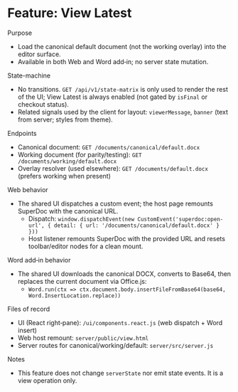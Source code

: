 # Feature: View Latest

Purpose
- Load the canonical default document (not the working overlay) into the editor surface.
- Available in both Web and Word add‑in; no server state mutation.

State-machine
- No transitions. `GET /api/v1/state-matrix` is only used to render the rest of the UI; View Latest is always enabled (not gated by `isFinal` or checkout status).
 - Related signals used by the client for layout: `viewerMessage`, `banner` (text from server; styles from theme).

Endpoints
- Canonical document: `GET /documents/canonical/default.docx`
- Working document (for parity/testing): `GET /documents/working/default.docx`
- Overlay resolver (used elsewhere): `GET /documents/default.docx` (prefers working when present)

Web behavior
- The shared UI dispatches a custom event; the host page remounts SuperDoc with the canonical URL.
  - Dispatch: `window.dispatchEvent(new CustomEvent('superdoc:open-url', { detail: { url: '/documents/canonical/default.docx' } }))`
  - Host listener remounts SuperDoc with the provided URL and resets toolbar/editor nodes for a clean mount.

Word add‑in behavior
- The shared UI downloads the canonical DOCX, converts to Base64, then replaces the current document via Office.js:
  - `Word.run(ctx => ctx.document.body.insertFileFromBase64(base64, Word.InsertLocation.replace))`

Files of record
- UI (React right‑pane): `/ui/components.react.js` (web dispatch + Word insert)
- Web host remount: `server/public/view.html`
- Server routes for canonical/working/default: `server/src/server.js`

Notes
- This feature does not change `serverState` nor emit state events. It is a view operation only.
